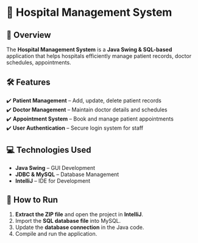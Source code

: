 # 🏥 Hospital Management System  

## 📌 Overview  
The **Hospital Management System** is a **Java Swing & SQL-based** application that helps hospitals efficiently manage patient records, doctor schedules, appointments.  

## 🛠 Features  
✔️ **Patient Management** – Add, update, delete patient records  
✔️ **Doctor Management** – Maintain doctor details and schedules  
✔️ **Appointment System** – Book and manage patient appointments  
✔️ **User Authentication** – Secure login system for staff  

## 💻 Technologies Used  
- **Java Swing** – GUI Development  
- **JDBC & MySQL** – Database Management  
- **IntelliJ** – IDE for Development  

## 🚀 How to Run  
1. **Extract the ZIP file** and open the project in **IntelliJ**.  
2. Import the **SQL database file** into MySQL.  
3. Update the **database connection** in the Java code.  
4. Compile and run the application.  

